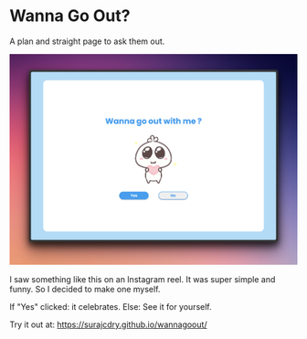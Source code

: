 # Wanna Go Out?
A plan and straight page to ask them out.

![Preview of the website](preview.png)

I saw something like this on an Instagram reel. It was super simple and funny. So I decided to make one myself.

If "Yes" clicked:
  it celebrates.
Else:
  See it for yourself.

Try it out at: https://surajcdry.github.io/wannagoout/
